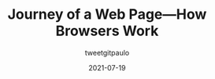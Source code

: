 ---
author: tweetgitpaulo
date: 2021-07-19
layout: post.njk
publisher: thepracticaldev
tags:
  - user-agents
  - concepts
  - meta
target_url: https://dev.to/gitpaulo/journey-of-a-web-page-how-browsers-work-10co
title: Journey of a Web Page—How Browsers Work
---